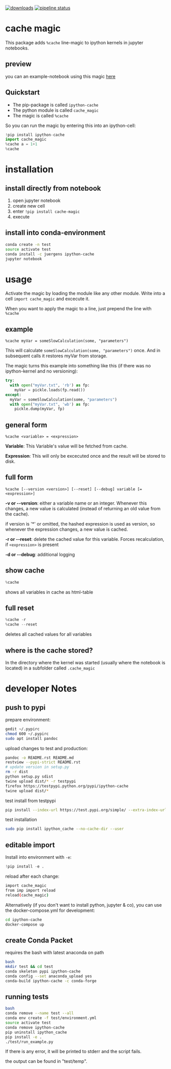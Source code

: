 [![downloads](http://pepy.tech/badge/ipython-cache)](http://pepy.tech/project/ipython-cache) 
[![pipeline status](https://gitlab.com/juergens/ipython-cache/badges/master/pipeline.svg)](https://gitlab.com/juergens/ipython-cache/commits/master)


# cache magic

This package adds `%cache` line-magic to ipython kernels in jupyter notebooks.

## preview

you can an example-notebook using this magic [here](
https://gitlab.com/juergens/ipython-cache/builds/artifacts/master/file/test/result/example.out.ipynb/?job=test)


## Quickstart

* The pip-package is called `ipython-cache`
* The python module is called `cache_magic`
* The magic is called `%cache`

So you can run the magic by entering this into an ipython-cell:

```python
!pip install ipython-cache
import cache_magic
%cache a = 1+1
%cache
```

# installation

## install directly from notebook

1. open jupyter notebook
2. create new cell
3. enter `!pip install cache-magic`
4. execute

## install into conda-environment

```bash
conda create -n test
source activate test
conda install -c juergens ipython-cache
jupyter notebook
```

# usage

Activate the magic by loading the module like any other module. Write into a cell `import cache_magic` and excecute it.

When you want to apply the magic to a line, just prepend the line with `%cache`

## example

```
%cache myVar = someSlowCalculation(some, "parameters")
```

This will calculate  `someSlowCalculation(some, "parameters")` once. And in subsequent calls it restores myVar from storage.

The magic turns this example into something like this (if there was no ipython-kernel and no versioning):  

```python
try:
  with open("myVar.txt", 'rb') as fp:
    myVar = pickle.loads(fp.read())
except:
  myVar = someSlowCalculation(some, "parameters")
  with open("myVar.txt", 'wb') as fp:
    pickle.dump(myVar, fp)
```

## general form

```
%cache <variable> = <expression>
```

**Variable**: This Variable's value will be fetched from cache.

**Expression**: This will only be excecuted once and the result will be stored to disk.

## full form

```
%cache [--version <version>] [--reset] [--debug] variable [= <expression>]
```

**-v or --version**: either a variable name or an integer. Whenever this changes, a new value is calculated (instead of returning an old value from the cache).

if version is '\*' or omitted, the hashed expression is used as version, so whenever the expression changes, a new value is cached.

**-r or --reset**: delete the cached value for this variable. Forces recalculation, if `<expression>` is present

**-d or --debug**: additional logging

## show cache

```python
%cache
```

shows all variables in cache as html-table

## full reset

```python
%cache -r
%cache --reset
```

deletes all cached values for all variables

## where is the cache stored?

In the directory where the kernel was started (usually where the notebook is located)  in a subfolder called `.cache_magic`


# developer Notes

## push to pypi

prepare environment:

```bash
gedit ~/.pypirc
chmod 600 ~/.pypirc
sudo apt install pandoc
```

upload changes to test and production:

```bash
pandoc -o README.rst README.md
restview --pypi-strict README.rst
# update version in setup.py
rm -r dist
python setup.py sdist
twine upload dist/* -r testpypi
firefox https://testpypi.python.org/pypi/ipython-cache
twine upload dist/*
```

test install from testpypi

```bash
pip install --index-url https://test.pypi.org/simple/ --extra-index-url https://pypi.org/simple ipython_cache --no-cache-dir --user
```

test installation

```bash
sudo pip install ipython_cache --no-cache-dir --user
```

## editable import

Install into environment with `-e`:

```python
!pip install -e .
```

reload after each change:

```bash
import cache_magic
from imp import reload
reload(cache_magic)
```

Alternatively (if you don't want to install python, jupyter & co), you can use the docker-compose.yml for development:

```bash
cd ipython-cache
docker-compose up
```

## create Conda Packet

requires the bash with latest anaconda on path

```bash
bash
mkdir test && cd test
conda skeleton pypi ipython-cache
conda config --set anaconda_upload yes
conda-build ipython-cache -c conda-forge
```

## running tests

```bash
bash
conda remove --name test --all
conda env create -f test/environment.yml
source activate test
conda remove ipython-cache
pip uninstall ipython_cache
pip install -e .
./test/run_example.py
```

If there is any error, it will be printed to stderr and the script fails.

the output can be found in "test/temp".

